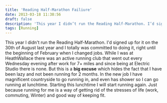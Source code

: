 ```yaml
---
title: 'Reading Half-Marathon Failiure'
date: 2013-03-18 11:38:56
draft: false
description: 'This year I didn’t run the Reading Half-Marathon. I’d signed up for it on the 30th of August last year and I totally was committed to doing it, right until the beginning of February when I changed jobs.'
tags: [Running]
---
```


This year I didn't run the Reading Half-Marathon. I'd signed up for it on the 30th of August last year and I totally was committed to doing it, right until the beginning of February when I changed jobs. While I was at HeathWallace there was an active running club that went out every Wednesday evening after work for 7+ miles and since being at Electric Studio there is none. But this is a **big excuse** which hides the fact that I have been lazy and not been running for 2 months. In the new job I have magnificent countryside to go running in, and even has shower so I can go running at lunchtime. Starting this lunchtime I will start running again. Just because running for me is a way of getting rid of the stresses of life (work, commuting, Winter) and good way of keeping fit.